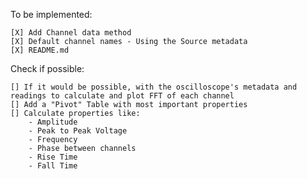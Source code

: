 To be implemented:

	[X] Add Channel data method
	[X] Default channel names - Using the Source metadata
	[X] README.md

Check if possible:

	[] If it would be possible, with the oscilloscope's metadata and readings to calculate and plot FFT of each channel
	[] Add a "Pivot" Table with most important properties
	[] Calculate properties like:
		- Amplitude
		- Peak to Peak Voltage
		- Frequency
		- Phase between channels 
		- Rise Time
		- Fall Time
